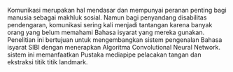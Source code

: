 Komunikasi merupakan hal mendasar dan mempunyai peranan penting bagi manusia sebagai makhluk sosial. Namun bagi penyandang disabilitas pendengaran, komunikasi sering kali menjadi tantangan karena banyak orang yang belum memahami Bahasa isyarat yang mereka gunakan. Penelitian ini bertujuan untuk mengembangkan sistem pengenalan Bahasa isyarat SIBI dengan menerapkan Algoritma Convolutional Neural Network. sistem ini memanfaatkan Pustaka mediapipe pelacakan tangan dan ekstraksi titik titik landmark.


